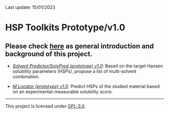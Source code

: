 Last update: 15/01/2023

# HSP Toolkits Prototype/v1.0

## Please check [here](https://github.com/xueannafang/HSP_toolkit_docs/blob/main/hsp_tool_general_intro.md) as general introduction and background of this project.

* [*Solvent Predictor/SolvPred (prototype) v1.0*](https://github.com/xueannafang/hsp-toolkits/blob/main/HSP_SolventPredictor/solv_pred_readme.md): Based on the target Hansen solubility parameters (HSPs), propose a list of multi-solvent combination.

* [*M Locator (prototype) v1.0*](https://github.com/xueannafang/hsp-toolkits/blob/main/HSP_MLocator/mloc_readme.md): Predict HSPs of the studied material based on an experimental-measurable solubility score.

---

This project is licensed under [GPL-3.0](https://www.gnu.org/licenses/gpl-3.0.html).
